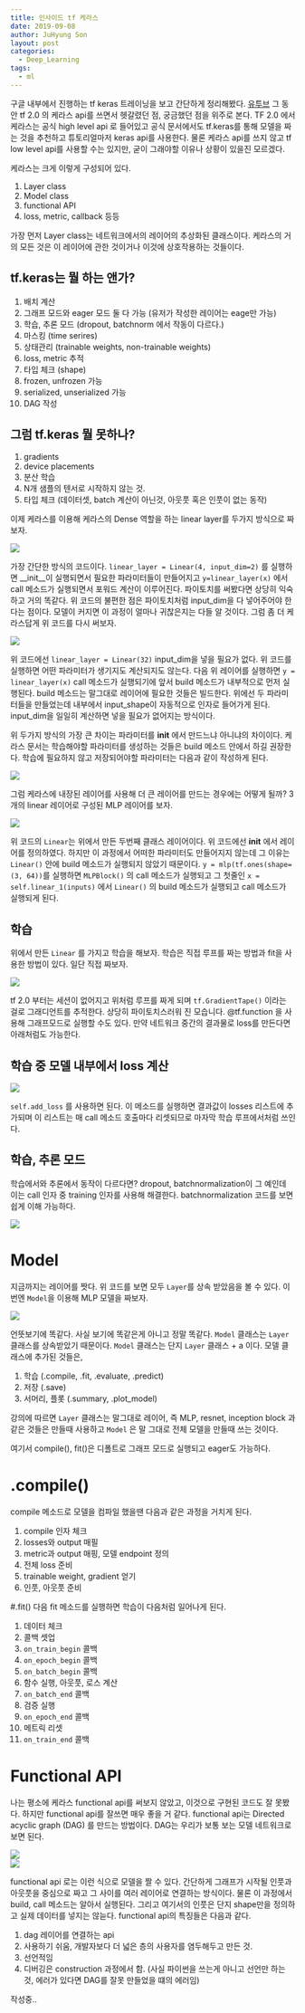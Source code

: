 ```yaml
---
title: 인사이드 tf 케라스
date: 2019-09-08
author: JuHyung Son
layout: post
categories:
  - Deep_Learning
tags:
  - ml
---
```


구글 내부에서 진행하는 tf keras 트레이닝을 보고 간단하게 정리해봤다.
[유투브](https://www.youtube.com/watch?v=UYRBHFAvLSs&list=PLQY2H8rRoyvzIuB8rZXs7pfyjiSUs8Vza&index=7)
그 동안 tf 2.0 의 케라스 api를 쓰면서 헷갈렸던 점, 궁금했던 점을 위주로 본다.
TF 2.0 에서 케라스는 공식 high level api 로 들어있고 공식 문서에서도 tf.keras를 통해 모델을 짜는 것을 추천하고 튜토리얼마저 keras api를 사용한다.
물론 케라스 api를 쓰지 않고 tf low level api를 사용할 수는 있지만, 굳이 그래야할 이유나 상황이 있을진 모르겠다.

케라스는 크게 이렇게 구성되어 있다.
1. Layer class
2. Model class
3. functional API
4. loss, metric, callback 등등

가장 먼저 Layer class는 네트워크에서의 레이어의 추상화된 클래스이다. 케라스의 거의 모든 것은 이 레이어에 관한 것이거나 이것에 상호작용하는 것들이다.

## tf.keras는 뭘 하는 앤가?
1. 배치 계산
  1. 그래프 모드와 eager 모드 둘 다 가능 (유저가 작성한 레이어는 eage만 가능)
  2. 학습, 추론 모드 (dropout, batchnorm 에서 작동이 다르다.)
  3. 마스킹 (time serires)
2. 상태관리 (trainable weights, non-trainable weights)
3. loss, metric 추적
4. 타입 체크 (shape)
5. frozen, unfrozen 가능
6. serialized, unserialized 가능
7. DAG 작성

## 그럼 tf.keras 뭘 못하나?
1. gradients
2. device placements
3. 분산 학습
4. N개 샘플의 텐서로 시작하지 않는 것.
5. 타입 체크 (데이터셋, batch 계산이 아닌것, 아웃풋 혹은 인풋이 없는 동작)

이제 케라스를 이용해 케라스의 Dense 역할을 하는 linear layer를 두가지 방식으로 짜보자.

<div aligh="center"> <img src="/image/keras/1.png" /> </div>

가장 간단한 방식의 코드이다. `linear_layer = Linear(4, input_dim=2)` 를 실행하면 __init__이 실행되면서 필요한 파라미터들이 만들어지고 `y=linear_layer(x)` 에서 call 메소드가 실행되면서 포워드 계산이 이루어진다. 파이토치를 써봤다면 상당히 익숙하고 거의 똑같다.
위 코드의 불편한 점은 파이토치처럼 input_dim을 다 넣어주어야 한다는 점이다. 모델이 커지면 이 과정이 얼마나 귀찮은지는 다들 알 것이다.
그럼 좀 더 케라스답게 위 코드를 다시 써보자.

<div aligh="center"> <img src="/image/keras/2.png" /> </div>

위 코드에선 `linear_layer = Linear(32)` input_dim을 넣을 필요가 없다. 위 코드를 실행하면 어떤 파라미터가 생기지도 계산되지도 않는다. 다음 위 레이어를 실행하면 `y = linear_layer(x)` call 메소드가 실행되기에 앞서 build 메소드가 내부적으로 먼저 실행된다. build 메소드는 말그대로 레이어에 필요한 것들은 빌드한다. 위에선 두 파라미터들을 만들었는데 내부에서 input_shape이 자동적으로 인자로 들어가게 된다. input_dim을 일일히 계산하면 넣을 필요가 없어지는 방식이다.

위 두가지 방식의 가장 큰 차이는 파라미터를 __init__ 에서 만드느냐 아니냐의 차이이다. 케라스 문서는 학습해야할 파라미터를 생성하는 것들은 build 메소드 안에서 하길 권장한다. 학습에 필요하지 않고 저장되어야할 파라미터는 다음과 같이 작성하게 된다.

<div aligh="center"> <img src="/image/keras/3.png" /> </div>

그럼 케라스에 내장된 레이어를 사용해 더 큰 레이어를 만드는 경우에는 어떻게 될까? 
3개의 linear 레이어로 구성된 MLP 레이어를 보자.

<div aligh="center"> <img src="/image/keras/4.png" /> </div>

위 코드의 `Linear`는 위에서 만든 두번째 클래스 레이어이다. 위 코드에선 __init__ 에서 레이어를 정의하였다. 하지만 이 과정에서 어떠한 파라미터도 만들어지지 않는데 그 이유는 `Linear()` 안에 build 메소드가 실행되지 않았기 때문이다. `y = mlp(tf.ones(shape=(3, 64))`를 실행하면 `MLPBlock()` 의 call 메소드가 실행되고 그 첫줄인 `x = self.linear_1(inputs)` 에서 `Linear()` 의 build 메소드가 실행되고 call 메소드가 실행되게 된다.

## 학습
위에서 만든 `Linear` 를 가지고 학습을 해보자.
학습은 직접 루프를 짜는 방법과 fit을 사용한 방법이 있다. 일단 직접 짜보자.

<div aligh="center"> <img src="/image/keras/5.png" /> </div>

tf 2.0 부터는 세션이 없어지고 위처럼 루프를 짜게 되며 `tf.GradientTape()` 이라는 걸로 그래디언트를 추적한다. 상당히 파이토치스러워 진 모습니다. @tf.function 을 사용해 그래프모드로 실행할 수도 있다. 만약 네트워크 중간의 결과물로 loss를 만든다면 아래처럼도 가능한다.

## 학습 중 모델 내부에서 loss 계산

<div aligh="center"> <img src="/image/keras/6.png" /> </div>

`self.add_loss` 를 사용하면 된다. 이 메소드를 실행하면 결과값이 losses 리스트에 추가되며 이 리스트는 매 call 메소드 호출마다 리셋되므로 마자막 학습 루프에서처럼 쓰인다.

## 학습, 추론 모드
학습에서와 추론에서 동작이 다르다면? dropout, batchnormalization이 그 예인데 이는 call 인자 중 training 인자를 사용해 해결한다. batchnormalization 코드를 보면 쉽게 이해 가능하다.

<div aligh="center"> <img src="/image/keras/7.png" /> </div>

# Model

지금까지는 레이어를 짯다. 위 코드를 보면 모두 `Layer`를 상속 받았음을 볼 수 있다. 이번엔 `Model`을 이용해 MLP 모델을 짜보자.

<div aligh="center"> <img src="/image/keras/8.png" /> </div>

언뜻보기에 똑같다. 사실 보기에 똑같은게 아니고 정말 똑같다. `Model` 클래스는 `Layer` 클래스를 상속받았기 때문이다. 
`Model` 클래스는 단지 `Layer` 클래스 + a 이다. 모델 클래스에 추가된 것들은, 
1. 학습 (.compile, .fit, .evaluate, .predict)
2. 저장 (.save)
3. 서머리, 플롯 (.summary, .plot_model)

강의에 따르면 `Layer` 클래스는 말그대로 레이어, 즉 MLP, resnet, inception block 과 같은 것들은 만들때 사용하고 `Model` 은 말 그대로 전체 모델을 만들때 쓰는 것이다.

여기서 compile(), fit()은 디폴트로 그래프 모드로 실행되고 eager도 가능하다.

# .compile()
compile 메소드로 모델을 컴파일 했을땐 다음과 같은 과정을 거치게 된다.
1. compile 인자 체크
2. losses와 output 매필
3. metric과 output 매핑, 모델 endpoint 정의
4. 전체 loss 준비
5. trainable weight, gradient 얻기
6. 인풋, 아웃풋 준비

#.fit()
다음 fit 메소드를 실행하면 학습이 다음처럼 일어나게 된다.
1. 데이터 체크
2. 콜백 셋업
3. `on_train_begin` 콜백
4. `on_epoch_begin` 콜백
5. `on_batch_begin` 콜백
6. 함수 실행, 아웃풋, 로스 계산
7. `on_batch_end` 콜백
8. 검증 실행
9. `on_epoch_end` 콜백
10. 메트릭 리셋
11. `on_train_end` 콜백


# Functional API
나는 평소에 케라스 functional api를 써보지 않았고, 이것으로 구현된 코드도 잘 못봤다. 하지만 functional api를 잘쓰면 매우 좋을 거 같다. functional api는 Directed acyclic graph (DAG) 를 만드는 방법이다. DAG는 우리가 보통 보는 모델 네트워크로 보면 된다.
<div aligh="center"> <img src="/image/keras/dag.png" /> </div>

<div aligh="center"> <img src="/image/keras/9.png" /> </div>

functional api 로는 이런 식으로 모델을 짤 수 있다. 간단하게 그래프가 시작될 인풋과 아웃풋을 중심으로 짜고 그 사이를 여러 레이어로 연결하는 방식이다. 물론 이 과정에서 build, call 메소드는 알아서 실행된다. 그리고 여기서의 인풋은 단지 shape만을 정의하고 실제 데이터를 넣지는 않늗다. functional api의 특징들은 다음과 같다.
1. dag 레이어를 연결하는 api
2. 사용하기 쉬움, 개발자보다 더 넓은 층의 사용자를 염두해두고 만든 것.
3. 선언적임
4. 디버깅은 construction 과정에서 함. (사실 파이썬을 쓰는게 아니고 선언만 하는 것, 에러가 있다면 DAG를 잘못 만들었을 떄의 에러임)

작성중..